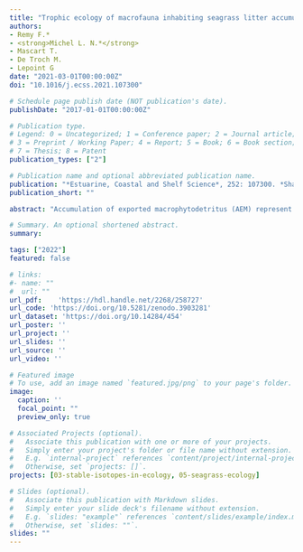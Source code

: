 ```yaml
---
title: "Trophic ecology of macrofauna inhabiting seagrass litter accumulations is related to the pulses of dead leaves"
authors:
- Remy F.*
- <strong>Michel L. N.*</strong>
- Mascart T.
- De Troch M.
- Lepoint G
date: "2021-03-01T00:00:00Z"
doi: "10.1016/j.ecss.2021.107300"

# Schedule page publish date (NOT publication's date).
publishDate: "2017-01-01T00:00:00Z"

# Publication type.
# Legend: 0 = Uncategorized; 1 = Conference paper; 2 = Journal article;
# 3 = Preprint / Working Paper; 4 = Report; 5 = Book; 6 = Book section;
# 7 = Thesis; 8 = Patent
publication_types: ["2"]

# Publication name and optional abbreviated publication name.
publication: "*Estuarine, Coastal and Shelf Science*, 252: 107300. *Shared first authorship"
publication_short: ""

abstract: "Accumulation of exported macrophytodetritus (AEM) represent unique habitats formed by the dead material originating from macrophyte ecosystems (e.g., seagrass, kelp, other seaweeds). AEM can be found everywhere, from the littoral zone to the deepest canyons, and from high to low latitudes. Seagrass AEMs are among the most common detrital accumulations found in marine environments, and sometimes include macroalgae wrack that has been ripped from the substrate. In the Mediterranean Sea, Posidonia oceanica (L.) Delile litter accumulations undergo pulses of new necromass all year, particularly in autumn, when dead leaves are shed. Here, macrofauna inhabiting AEM of Calvi Bay (Corsica, France) was sampled troughout an annual cycle (four seasons). By combining gut content examination and stable isotope analysis, we aimed to assess the effect of seasonal litter pulses on the trophic ecology of the dominant macrofauna species. Litter composition showed drastic variations throughout the sampling period, with the highest leaf litter quantity and contribution to AEMs in November. Dominant detritivores, herbivores, and omnivores responded positively to this increase by ingesting more seagrass material. A Bayesian stable isotope mixing model showed that the assimilation of carbon originating from seagrasses also increased. Additionally, isotopic niche modelling showed that consumer niches shifted towards seagrass isotopic composition in November. Predators did not shift their diet, but their isotopic composition was affected by the isotopic shift of their prey, demonstrating the transfer of seagrass carbon to higher trophic levels and the shift towards dead leaf material in the entire community. This response was, therefore, a rapid (days to weeks) parallel to that of the slow (months to years) decomposition of detrital material via physical alteration and microbial decomposition. This seemingly underestimated transfer route should be better characterised to understand the role of these seagrass beds in carbon sequestration in the marine environment."

# Summary. An optional shortened abstract.
summary: 

tags: ["2022"]
featured: false

# links:
#- name: ""
#  url: ""
url_pdf:	'https://hdl.handle.net/2268/258727'
url_code: 'https://doi.org/10.5281/zenodo.3903281'
url_dataset: 'https://doi.org/10.14284/454'
url_poster: ''
url_project: ''
url_slides: ''
url_source: ''
url_video: ''

# Featured image
# To use, add an image named `featured.jpg/png` to your page's folder. 
image:
  caption: ''
  focal_point: ""
  preview_only: true

# Associated Projects (optional).
#   Associate this publication with one or more of your projects.
#   Simply enter your project's folder or file name without extension.
#   E.g. `internal-project` references `content/project/internal-project/index.md`.
#   Otherwise, set `projects: []`.
projects: [03-stable-isotopes-in-ecology, 05-seagrass-ecology]

# Slides (optional).
#   Associate this publication with Markdown slides.
#   Simply enter your slide deck's filename without extension.
#   E.g. `slides: "example"` references `content/slides/example/index.md`.
#   Otherwise, set `slides: ""`.
slides: ""
---
```

